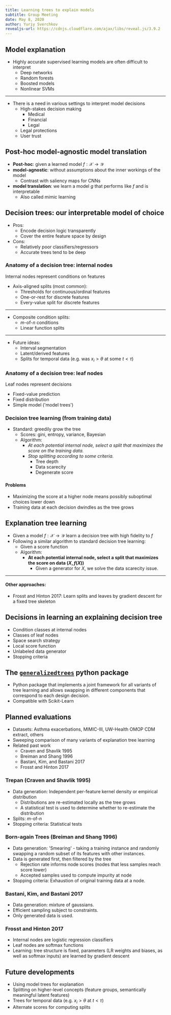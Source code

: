 ```yaml
---
title: Learning trees to explain models
subtitle: Group Meeting
date: May 8, 2020
author: Yuriy Sverchkov
revealjs-url: https://cdnjs.cloudflare.com/ajax/libs/reveal.js/3.9.2
---
```


## Model explanation

* Highly accurate supervised learning models are often difficult to interpret
    * Deep networks
    * Random forests
    * Boosted models
    * Nonlinear SVMs

---

* There is a need in various settings to interpret model decisions
    * High-stakes decision making
        * Medical
        * Financial
        * Legal
    * Legal protections
    * User trust

## Post-hoc model-agnostic model translation

* __Post-hoc__: given a learned model $f: \mathcal X \rightarrow \mathcal Y$
* __model-agnostic__: without assumptions about the inner workings of the model
    * Contrast with saliency maps for CNNs
* __model translation__: we learn a model $g$ that performs like $f$ and is interpretable
    * Also called mimic learning

## Decision trees: our interpretable model of choice

* Pros:
    * Encode decision logic transparently
    * Cover the entire feature space by design
* Cons:
    * Relatively poor classifiers/regressors
    * Accurate trees tend to be deep

### Anatomy of a decision tree: internal nodes

Internal nodes represent conditions on features

* Axis-aligned splits (most common):
    * Thresholds for continuous/ordinal features
    * One-or-rest for discrete features
    * Every-value split for discrete features

---

* Composite condition splits:
    * $m$-of-$n$ conditions
    * Linear function splits

---

* Future ideas:
    * Interval segmentation
    * Latent/derived features
    * Splits for temporal data (e.g. was $x_i > \theta$ at some $t < \tau$)

### Anatomy of a decision tree: leaf nodes

Leaf nodes represent decisions

* Fixed-value prediction
* Fixed distribution
* Simple model ('model trees')

### Decision tree learning (from training data)

* Standard: greedily grow the tree
    * Scores: gini, entropy, variance, Bayesian
    * Algorithm:
        * _At each potential internal node, select a split that maximizes the score on the training data._
        * _Stop splitting according to some criteria._
            * Tree depth
            * Data scarecity
            * Degenerate score

### 

#### Problems

* Maximizing the score at a higher node means possibly suboptimal choices lower down
* Training data at each decision dwindles as the tree grows

## Explanation tree learning

* Given a model $f: \mathcal X \rightarrow \mathcal Y$ learn a decision tree with high fidelity to $f$
* Following a similar algorithm to standard decision tree learning:
    * Given a score function
    * Algorithm:
        * __At each potential internal node, select a split that maximizes the score on data $(X, f(X))$__
            * Given a generator for $X$, we solve the data scarecity issue.

----
#### Other approaches:
* Frosst and Hinton 2017: Learn splits and leaves by gradient descent for a fixed tree skeleton

## Decisions in learning an explaining decision tree

* Condition classes at internal nodes
* Classes of leaf nodes
* Space search strategy
* Local score function
* Unlabeled data generator
* Stopping criteria

## The [`generalizedtrees`](https://github.com/Craven-Biostat-Lab/generalizedtrees) python package

* Python package that implements a joint framework for all variants of tree learning and allows swapping in different components that correspond to each design decision.
* Compatible with Scikit-Learn

## Planned evaluations

* Datasets: Asthma exacerbations, MIMIC-III, UW-Health OMOP CDM extract, others
* Sweeping comparison of many variants of explanation tree learning
* Related past work
    * Craven and Shavlik 1995
    * Breiman and Shang 1996
    * Bastani, Kim, and Bastani 2017
    * Frosst and Hinton 2017

### Trepan (Craven and Shavlik 1995)

* Data generation: Independent per-feature kernel density or empirical distribution
  * Distributions are re-estimated locally as the tree grows
  * A statistical test is used to determine whether to re-estimate the distribution
* Splits: $m$-of-$n$
* Stopping criteria: Statistical tests

### Born-again Trees (Breiman and Shang 1996)

* Data generation: 'Smearing' - taking a training instance and randomly swapping a random subset of its features with other instances.
* Data is generated first, then filtered by the tree
  * Rejection rate informs node scores (nodes that less samples reach score lower)
  * Accepted samples used to compute impurity at node
* Stopping criteria: Exhaustion of original training data at a node.

### Bastani, Kim, and Bastani 2017

* Data generation: mixture of gaussians.
* Efficient sampling subject to constraints.
* Only generated data is used.

### Frosst and Hinton 2017

* Internal nodes are logistic regression classifiers
* Leaf nodes are softmax functions
* Learning: tree structure is fixed, parameters (LR weights and biases, as well as softmax inputs) are learned by gradient descent

## Future developments

* Using model trees for explanation
* Splitting on higher-level concepts (feature groups, semantically meaningful latent features)
* Trees for temporal data (e.g. $x_i > \theta$ at $t < \tau$)
* Alternate scores for computing splits
